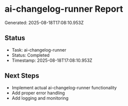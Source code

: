 # ai-changelog-runner Report

Generated: 2025-08-18T17:08:10.953Z

## Status
- Task: ai-changelog-runner
- Status: Completed
- Timestamp: 2025-08-18T17:08:10.953Z

## Next Steps
- Implement actual ai-changelog-runner functionality
- Add proper error handling
- Add logging and monitoring
